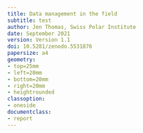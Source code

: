 ```yaml
---
title: Data management in the field
subtitle: test
author: Jen Thomas, Swiss Polar Institute
date: September 2021
version: Version 1.1
doi: 10.5281/zenodo.5531876
papersize: a4
geometry:
- top=25mm
- left=20mm
- bottom=20mm
- right=20mm
- heightrounded
classoption:
- oneside
documentclass:
- report
---
```

